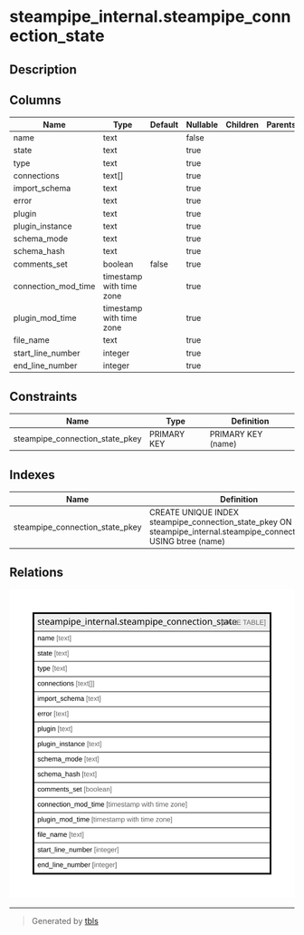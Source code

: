 # steampipe_internal.steampipe_connection_state

## Description

## Columns

| Name | Type | Default | Nullable | Children | Parents | Comment |
| ---- | ---- | ------- | -------- | -------- | ------- | ------- |
| name | text |  | false |  |  |  |
| state | text |  | true |  |  |  |
| type | text |  | true |  |  |  |
| connections | text[] |  | true |  |  |  |
| import_schema | text |  | true |  |  |  |
| error | text |  | true |  |  |  |
| plugin | text |  | true |  |  |  |
| plugin_instance | text |  | true |  |  |  |
| schema_mode | text |  | true |  |  |  |
| schema_hash | text |  | true |  |  |  |
| comments_set | boolean | false | true |  |  |  |
| connection_mod_time | timestamp with time zone |  | true |  |  |  |
| plugin_mod_time | timestamp with time zone |  | true |  |  |  |
| file_name | text |  | true |  |  |  |
| start_line_number | integer |  | true |  |  |  |
| end_line_number | integer |  | true |  |  |  |

## Constraints

| Name | Type | Definition |
| ---- | ---- | ---------- |
| steampipe_connection_state_pkey | PRIMARY KEY | PRIMARY KEY (name) |

## Indexes

| Name | Definition |
| ---- | ---------- |
| steampipe_connection_state_pkey | CREATE UNIQUE INDEX steampipe_connection_state_pkey ON steampipe_internal.steampipe_connection_state USING btree (name) |

## Relations

![er](steampipe_internal.steampipe_connection_state.svg)

---

> Generated by [tbls](https://github.com/k1LoW/tbls)
